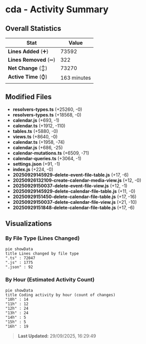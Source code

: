 # cda - Activity Summary 

## Overall Statistics

| Stat                   | Value                                                             |
| ---------------------- | ----------------------------------------------------------------- |
| **Lines Added** (➕)   | 73592                                          |
| **Lines Removed** (➖) | 322                                        |
| **Net Change** (↕)    | 73270                |
| **Active Time** (⌚)   | 163 minutes |


## Modified Files
- **resolvers-types.ts** (+25260, -0)
- **resolvers-types.ts** (+18568, -0)
- **calendar.js** (+693, -1)
- **calendar.ts** (+1912, -110)
- **tables.ts** (+5880, -0)
- **views.ts** (+8640, -0)
- **calendar.ts** (+1958, -74)
- **calendar.js** (+686, -25)
- **calendar-mutations.ts** (+6509, -71)
- **calendar-queries.ts** (+3064, -1)
- **settings.json** (+91, -1)
- **index.js** (+224, -0)
- **20250929145929-delete-event-file-table.js** (+17, -6)
- **20250926132109-create-calendar-media-view.js** (+12, -0)
- **20250929150037-delete-event-file-view.js** (+12, -1)
- **20250929145929-delete-calendar-file-table.js** (+11, -0)
- **20250929151450-delete-calendar-file-table.js** (+17, -16)
- **20250929150037-delete-calendar-file-view.js** (+21, -10)
- **20250929151848-delete-calendar-file-table.js** (+17, -6)

## Visualizations

### By File Type (Lines Changed)

```mermaid
pie showData
title Lines changed by file type
".ts" : 72047
".js" : 1775
".json" : 92
```

### By Hour (Estimated Activity Count)

```mermaid
pie showData
title Coding activity by hour (count of changes)
"10h" : 14
"11h" : 12
"12h" : 24
"13h" : 24
"14h" : 5
"15h" : 5
"16h" : 19
```


> **Last Updated:** 29/09/2025, 16:29:49